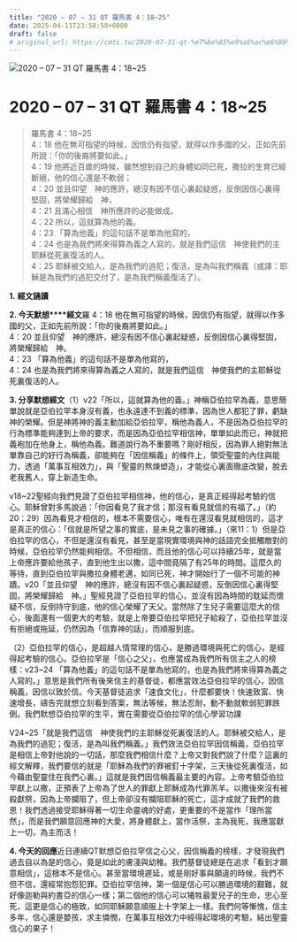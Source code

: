 ```yaml
---
title: "2020 – 07 – 31 QT 羅馬書 4：18~25"
date: 2025-04-11T23:58:58+0800
draft: false
# original_url: https://cmtc.tw/2020-07-31-qt-%e7%be%85%e9%a6%ac%e6%9b%b8-4%ef%bc%9a1825
---
```


![2020 – 07 – 31 QT 羅馬書 4：18\~25](/images/qt.jpg   "2020 – 07 – 31 QT 羅馬書 4：18\~25")

# 2020 – 07 – 31 QT 羅馬書 4：18\~25

> 羅馬書 4：18\~25  
> 4：18 他在無可指望的時候，因信仍有指望，就得以作多國的父，正如先前所說：「你的後裔將要如此。」  
> 4：19 他將近百歲的時候，雖然想到自己的身體如同已死，撒拉的生育已經斷絕，他的信心還是不軟弱；  
> 4：20 並且仰望　神的應許，總沒有因不信心裏起疑惑，反倒因信心裏得堅固，將榮耀歸給　神，  
> 4：21 且滿心相信　神所應許的必能做成。  
> 4：22 所以，這就算為他的義。  
> 4：23 「算為他義」的這句話不是單為他寫的，  
> 4：24 也是為我們將來得算為義之人寫的，就是我們這信　神使我們的主耶穌從死裏復活的人。  
> 4：25 耶穌被交給人，是為我們的過犯；復活，是為叫我們稱義（或譯：耶穌是為我們的過犯交付了，是為我們稱義復活了）。

**1.** **經文誦讀**

**2. 今天默想****經文**羅 4：18 他在無可指望的時候，因信仍有指望，就得以作多國的父，正如先前所說：「你的後裔將要如此。」  
4：20 並且仰望　神的應許，總沒有因不信心裏起疑惑，反倒因信心裏得堅固，將榮耀歸給　神。  
4：23 「算為他義」的這句話不是單為他寫的，  
4：24 也是為我們將來得算為義之人寫的，就是我們這信　神使我們的主耶穌從死裏復活的人。

**3. 分享默想經文**（1）v22「所以，這就算為他的義。」神稱亞伯拉罕為義，意思簡單說就是亞伯拉罕本身沒有義，也永遠達不到義的標準，因為世人都犯了罪，虧缺神的榮耀。但是神將神的義主動加給亞伯拉罕，稱他為義人，不是因為亞伯拉罕的行為標準能夠達到上帝的要求，而是因為亞伯拉罕相信神，單單如此而已，神就把義袍加在他身上，稱他為義。難道說行為不重要嗎？剛好相反，因為罪人絕對無法單靠自己的好行為稱義，卻能夠在「因信稱義」的條件上，領受聖靈的內住與能力，透過「萬事互相效力」，與「聖靈的熬煉塑造」，才能從心裏面徹底改變，脫去老我舊人，穿上新造生命。

v18\~22聖經向我們見證了亞伯拉罕相信神，他的信心，是真正經得起考驗的信心。耶穌曾對多馬說過：「你因看見了我才信；那沒有看見就信的有福了。」（約20：29）因為看見才相信的，根本不需要信心，唯有在還沒看見就相信的，這才是真正的信心：「信就是所望之事的實底，是未見之事的確據。」（來11：1）但是亞伯拉罕的信心，不但是還沒有看見，甚至是當現實環境與神的話語完全抵觸敵對的時候，亞伯拉罕仍然能夠相信。不但相信，而且他的信心可以持續25年，就是當上帝應許要給他孩子，直到他生出以撒，這中間竟隔了有25年的時間。這麼久的等待，直到亞伯拉罕與撒拉身體老邁，如同已死，神才開始行了一個不可能的神蹟。v20「並且仰望　神的應許，總沒有因不信心裏起疑惑，反倒因信心裏得堅固，將榮耀歸給　神。」聖經見證了亞伯拉罕的信心，並沒有因為時間的耽延而懷疑不信，反倒持守到底，他的信心榮耀了天父。當然除了生兒子需要這麼大的信心，後面還有一個更大的考驗，就是上帝要亞伯拉罕把兒子給殺了，亞伯拉罕並沒有拒絕或拖延，仍然因為「信靠神的話」，而順服到底。

（2）亞伯拉罕的信心，是超越人情常理的信心，是勝過環境與死亡的信心，是經得起考驗的信心。亞伯拉罕是「信心之父」，也應當成為我們所有信主之人的榜樣：v23\~24 「算為他義」的這句話不是單為他寫的，也是為我們將來得算為義之人寫的。」意思是我們所有後來信主的基督徒，都應當效法亞伯拉罕的信心，因信稱義，因信以致於信。今天基督徒追求「速食文化」，什麼都要快！快速致富、快速增長，禱告完就想立刻看到答案，無法等候，無法忍耐，動不動就軟弱犯罪跌倒。我們默想亞伯拉罕的生平，實在需要從亞伯拉罕的信心學習功課

V24\~25「就是我們這信　神使我們的主耶穌從死裏復活的人。耶穌被交給人，是為我們的過犯；復活，是為叫我們稱義。」我們效法亞伯拉罕因信稱義，亞伯拉罕是相信上帝對他說的一切話，那麼我們相信什麼？上帝又對我們說了什麼？這裏的經文解釋，我們要信的就是「耶穌為我們的罪被釘十字架，三天後從死裏復活，如今藉由聖靈住在我們心裏。」這就是我們因信稱義最主要的內容。上帝考驗亞伯拉罕獻上以撒，正預表了上帝為了世人的罪獻上耶穌成為代罪羔羊。以撒後來沒有被殺獻祭，因為上帝攔阻了，但上帝卻沒有攔阻耶穌的死亡，這才成就了我們的救恩！我們透過接受耶穌得著一切生命靈魂的好處，更重要的不是當作「理所當然」，而是我們願意回應神的大愛，將身體獻上，當作活祭，主為我死，我應當獻上一切，為主而活！

**4. 今天的回應**近日連續QT默想亞伯拉罕信之心父，因信稱義的榜樣，才發現我們過去自以為是的信心，竟是如此的膚淺與幼稚。我們基督徒總是在追求「看到才願意相信」，這根本不是信心。甚至當環境遲延，或是剛好事與願違的時候，我們不但不信，還經常抱怨犯罪。亞伯拉罕信神，第一個是信心可以勝過環境的艱難，就好像迦勒與約書亞的信心一樣；第二個他的信心可以犧牲最愛兒子的生命，忠心至死，這更是信心的極致，如同耶穌願意順服上十字架上一樣。我們何等慚愧，信主多年，信心還是嬰孩，求主憐憫，在萬事互相效力中經得起環境的考驗，結出聖靈信心的果子！